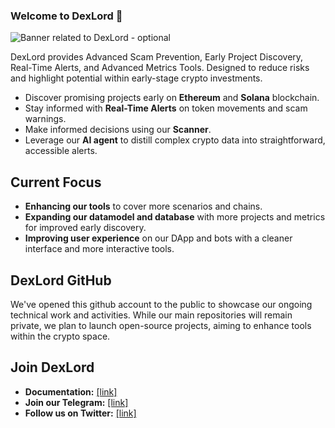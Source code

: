 ### Welcome to DexLord 👋

![Banner related to DexLord - optional]([path/to/banner/image](https://2962118902-files.gitbook.io/~/files/v0/b/gitbook-x-prod.appspot.com/o/spaces%2FdxKXbwP6X3X8NAE37f7A%2Fuploads%2FrNac5c52jV2PeYRuSiUJ%2FWelcome%20to%20Gtibook.jpg?alt=media&token=994453e4-f2b0-413d-93dc-a90126b5062b))

DexLord provides Advanced Scam Prevention, Early Project Discovery, Real-Time Alerts, and Advanced Metrics Tools. Designed to reduce risks and highlight potential within early-stage crypto investments.

- Discover promising projects early on **Ethereum** and **Solana** blockchain. 
- Stay informed with **Real-Time Alerts** on token movements and scam warnings.
- Make informed decisions using our **Scanner**.
- Leverage our **AI agent** to distill complex crypto data into straightforward, accessible alerts.

## Current Focus 

- **Enhancing our tools** to cover more scenarios and chains.
- **Expanding our datamodel and database** with more projects and metrics for improved early discovery.
- **Improving user experience** on our DApp and bots with a cleaner interface and more interactive tools.

## DexLord GitHub 

We've opened this github account to the public to showcase our ongoing technical work and activities. 
While our main repositories will remain private, we plan to launch open-source projects, aiming to enhance tools within the crypto space.

## Join DexLord 

- **Documentation:** [[link]](https://dexlord.gitbook.io/docs/)
- **Join our Telegram:** [[link]](https://t.me/dexlorderc20)
- **Follow us on Twitter:** [[link]](https://twitter.com/dexlordErc20)
